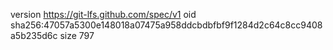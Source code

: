 version https://git-lfs.github.com/spec/v1
oid sha256:47057a5300e148018a07475a958ddcbdbfbf9f1284d2c64c8cc9408a5b235d6c
size 797
